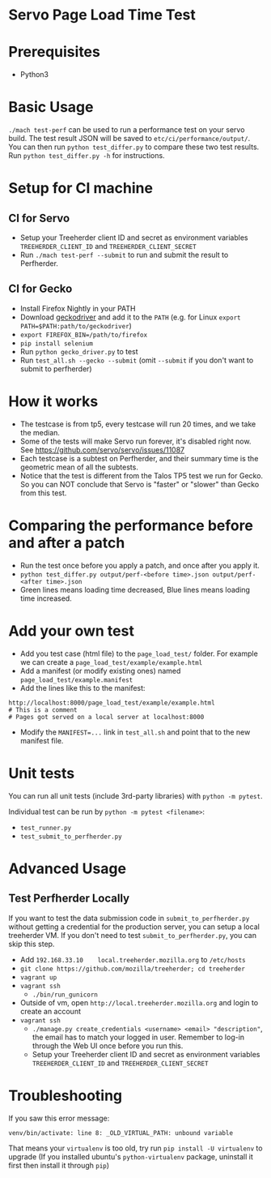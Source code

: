 Servo Page Load Time Test
==============

# Prerequisites

* Python3

# Basic Usage

`./mach test-perf` can be used to run a performance test on your servo build. The test result JSON will be saved to `etc/ci/performance/output/`. You can then run `python test_differ.py` to compare these two test results. Run `python test_differ.py -h` for instructions.

# Setup for CI machine
## CI for Servo

* Setup your Treeherder client ID and secret as environment variables `TREEHERDER_CLIENT_ID` and `TREEHERDER_CLIENT_SECRET`
* Run `./mach test-perf --submit` to run and submit the result to Perfherder.

## CI for Gecko

* Install Firefox Nightly in your PATH
* Download [geckodriver](https://github.com/mozilla/geckodriver/releases) and add it to the `PATH` (e.g. for Linux `export PATH=$PATH:path/to/geckodriver`)
* `export FIREFOX_BIN=/path/to/firefox`
* `pip install selenium`
* Run `python gecko_driver.py` to test
* Run `test_all.sh --gecko --submit` (omit `--submit` if you don't want to submit to perfherder)

# How it works

* The testcase is from tp5, every testcase will run 20 times, and we take the median.
* Some of the tests will make Servo run forever, it's disabled right now. See https://github.com/servo/servo/issues/11087
* Each testcase is a subtest on Perfherder, and their summary time is the geometric mean of all the subtests.
* Notice that the test is different from the Talos TP5 test we run for Gecko. So you can NOT conclude that Servo is "faster" or "slower" than Gecko from this test.

# Comparing the performance before and after a patch

* Run the test once before you apply a patch, and once after you apply it.
* `python test_differ.py output/perf-<before time>.json output/perf-<after time>.json`
* Green lines means loading time decreased, Blue lines means loading time increased.

# Add your own test

* Add you test case (html file) to the `page_load_test/` folder. For example we can create a `page_load_test/example/example.html`
* Add a manifest (or modify existing ones) named `page_load_test/example.manifest`
* Add the lines like this to the manifest:

```
http://localhost:8000/page_load_test/example/example.html
# This is a comment
# Pages got served on a local server at localhost:8000
```
* Modify the `MANIFEST=...` link in `test_all.sh` and point that to the new manifest file.

# Unit tests

You can run all unit tests (include 3rd-party libraries) with `python -m pytest`.

Individual test can be run by `python -m pytest <filename>`:

* `test_runner.py`
* `test_submit_to_perfherder.py`

# Advanced Usage

## Test Perfherder Locally

If you want to test the data submission code in `submit_to_perfherder.py` without getting a credential for the production server, you can setup a local treeherder VM. If you don't need to test `submit_to_perfherder.py`, you can skip this step.

* Add `192.168.33.10    local.treeherder.mozilla.org` to `/etc/hosts`
* `git clone https://github.com/mozilla/treeherder; cd treeherder`
* `vagrant up`
* `vagrant ssh`
  * `./bin/run_gunicorn`
* Outside of vm, open `http://local.treeherder.mozilla.org` and login to create an account
* `vagrant ssh`
  * `./manage.py create_credentials <username> <email> "description"`, the email has to match your logged in user. Remember to log-in through the Web UI once before you run this.
  * Setup your Treeherder client ID and secret as environment variables `TREEHERDER_CLIENT_ID` and `TREEHERDER_CLIENT_SECRET`

# Troubleshooting

 If you saw this error message:

```
venv/bin/activate: line 8: _OLD_VIRTUAL_PATH: unbound variable
```

That means your `virtualenv` is too old, try run `pip install -U virtualenv` to upgrade (If you installed ubuntu's `python-virtualenv` package, uninstall it first then install it through `pip`)
